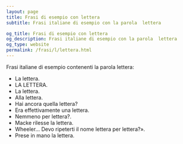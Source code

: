 ```yaml
---
layout: page
title: Frasi di esempio con lettera 
subtitle: Frasi italiane di esempio con la parola  lettera

og_title: Frasi di esempio con lettera 
og_description: Frasi italiane di esempio con la parola  lettera
og_type: website
permalink: /frasi/l/lettera.html
---
```


Frasi italiane di esempio contenenti la parola lettera:


- La lettera.
- LA LETTERA.
- La lettera.
- Alla lettera.
- Hai ancora quella lettera?
- Era effettivamente una lettera.
- Nemmeno per lettera?.
- Macke rilesse la lettera.
- Wheeler… Devo ripeterti il nome lettera per lettera?».
- Prese in mano la lettera.
